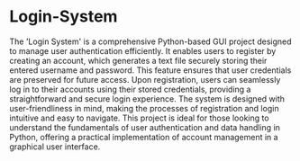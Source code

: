 # Login-System

The 'Login System' is a comprehensive Python-based GUI project designed to manage user authentication efficiently. It enables users to register by creating an account, which generates a text file securely storing their entered username and password. This feature ensures that user credentials are preserved for future access. Upon registration, users can seamlessly log in to their accounts using their stored credentials, providing a straightforward and secure login experience. The system is designed with user-friendliness in mind, making the processes of registration and login intuitive and easy to navigate. This project is ideal for those looking to understand the fundamentals of user authentication and data handling in Python, offering a practical implementation of account management in a graphical user interface.
